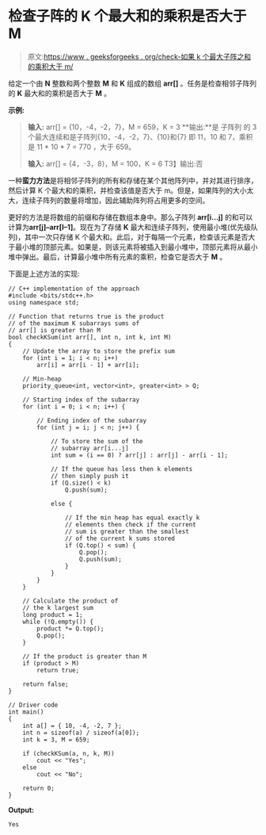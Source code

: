 # 检查子阵的 K 个最大和的乘积是否大于 M

> 原文:[https://www . geeksforgeeks . org/check-如果 k 个最大子阵之和的乘积大于 m/](https://www.geeksforgeeks.org/check-if-the-product-of-the-k-largest-sums-of-subarrays-is-greater-than-m/)

给定一个由 **N** 整数和两个整数 **M** 和 **K** 组成的数组 **arr[]** 。任务是检查相邻子阵列的 **K** 最大和的乘积是否大于 **M** 。

**示例:**

> **输入:** arr[] = {10，-4，-2，7}，M = 659，K = 3
> **输出:**是
> 子阵列
> 的 3 个最大连续和是子阵列{10，-4，-2，7}、{10}和{7}
> 即 11，10 和 7，乘积是 11 * 10 * 7 = 770
> ，大于 659。
> 
> **输入:** arr[] = {4，-3，8}，M = 100，K = 6
> T3】输出:否

一种**蛮力方法**是将相邻子阵列的所有和存储在某个其他阵列中，并对其进行排序，然后计算 K 个最大和的乘积，并检查该值是否大于 m。但是，如果阵列的大小太大，连续子阵列的数量将增加，因此辅助阵列将占用更多的空间。

更好的方法是将数组的前缀和存储在数组本身中。那么子阵列 **arr[i…j]** 的和可以计算为**arr[j]–arr[I–1]**。现在为了存储 **K** 最大和连续子阵列，使用最小堆(优先级队列)，其中一次只存储 K 个最大和。此后，对于每隔一个元素，检查该元素是否大于最小堆的顶部元素。如果是，则该元素将被插入到最小堆中，顶部元素将从最小堆中弹出。最后，计算最小堆中所有元素的乘积，检查它是否大于 **M** 。

下面是上述方法的实现:

```
// C++ implementation of the approach
#include <bits/stdc++.h>
using namespace std;

// Function that returns true is the product
// of the maximum K subarrays sums of
// arr[] is greater than M
bool checkKSum(int arr[], int n, int k, int M)
{
    // Update the array to store the prefix sum
    for (int i = 1; i < n; i++)
        arr[i] = arr[i - 1] + arr[i];

    // Min-heap
    priority_queue<int, vector<int>, greater<int> > Q;

    // Starting index of the subarray
    for (int i = 0; i < n; i++) {

        // Ending index of the subarray
        for (int j = i; j < n; j++) {

            // To store the sum of the
            // subarray arr[i...j]
            int sum = (i == 0) ? arr[j] : arr[j] - arr[i - 1];

            // If the queue has less then k elements
            // then simply push it
            if (Q.size() < k)
                Q.push(sum);

            else {

                // If the min heap has equal exactly k
                // elements then check if the current
                // sum is greater than the smallest
                // of the current k sums stored
                if (Q.top() < sum) {
                    Q.pop();
                    Q.push(sum);
                }
            }
        }
    }

    // Calculate the product of
    // the k largest sum
    long product = 1;
    while (!Q.empty()) {
        product *= Q.top();
        Q.pop();
    }

    // If the product is greater than M
    if (product > M)
        return true;

    return false;
}

// Driver code
int main()
{
    int a[] = { 10, -4, -2, 7 };
    int n = sizeof(a) / sizeof(a[0]);
    int k = 3, M = 659;

    if (checkKSum(a, n, k, M))
        cout << "Yes";
    else
        cout << "No";

    return 0;
}
```

**Output:**

```
Yes

```